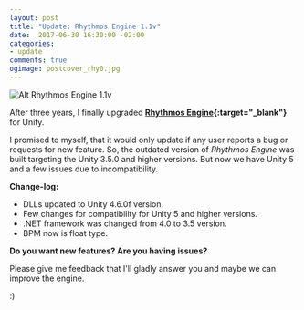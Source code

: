 ```yaml
---
layout: post
title: "Update: Rhythmos Engine 1.1v"
date:  2017-06-30 16:30:00 -02:00
categories:
- update
comments: true
ogimage: postcover_rhy0.jpg
---
```


![Alt Rhythmos Engine 1.1v]({{site.baseurl}}/img/posts/{{page.ogimage}})

After three years, I finally upgraded **[Rhythmos Engine](https://www.assetstore.unity3d.com/en/#!/content/39835){:target="_blank"}** for Unity.

I promised to myself, that it would only update if any user reports a bug or requests for new feature.
So, the outdated version of _Rhythmos Engine_ was built targeting the Unity 3.5.0 and higher versions.
But now we have Unity 5 and a few issues due to incompatibility.

**Change-log:**

- DLLs updated to Unity 4.6.0f version.
- Few changes for compatibility for Unity 5 and higher versions.
- .NET framework was changed from 4.0 to 3.5 version.
- BPM now is float type.

**Do you want new features? Are you having issues?**

Please give me feedback that I'll gladly answer you and maybe we can improve the engine.

:)
